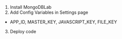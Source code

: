 1. Install MongoDBLab
2. Add Config Variables in Settings page
- APP_ID, MASTER_KEY, JAVASCRIPT_KEY, FILE_KEY
3. Deploy code
